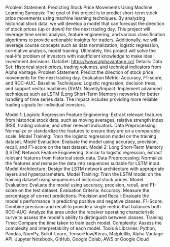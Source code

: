 Problem Statement: Predicting Stock Price Movements Using Machine Learning
Synopsis: The goal of this project is to predict short-term stock price movements using machine learning techniques. By analyzing historical stock data, we will develop a model that can forecast the direction of stock prices (up or down) for the next trading day. This project will leverage time series analysis, feature engineering, and various classification algorithms to provide actionable insights for traders. Additionally, we will leverage course concepts such as data normalization, logistic regression, correlative analysis, model training. Ultimately, this project will solve the real-life problem of investors with insufficient knowledge to make ideal investment decisions. 
DataSet: https://www.alphavantage.co/
Details:
Data Set: Historical stock prices, trading volumes, and technical indicators from Alpha Vantage.
Problem Statement: Predict the direction of stock price movements for the next trading day.
Evaluation Metric: Accuracy, F1-score, and ROC-AUC.
Baseline Techniques: Logistic regression, decision trees, and support vector machines (SVM).
Novelty/Impact: Implement advanced techniques such as LSTM (Long Short-Term Memory) networks for better handling of time series data. The impact includes providing more reliable trading signals for individual investors. 

Model 1: Logistic Regression
Feature Engineering: Extract relevant features from historical stock data, such as moving averages, relative strength index (RSI), trading volume, and other relevant indicators.
Data Preprocessing: Normalize or standardize the features to ensure they are on a comparable scale.
Model Training: Train the logistic regression model on the training dataset.
Model Evaluation: Evaluate the model using accuracy, precision, recall, and F1-score on the test dataset.
Model 2: Long Short-Term Memory (LSTM) Network
Feature Engineering: Similar to logistic regression, extract relevant features from historical stock data.
Data Preprocessing: Normalize the features and reshape the data into sequences suitable for LSTM input.
Model Architecture: Design the LSTM network architecture with appropriate layers and hyperparameters.
Model Training: Train the LSTM model on the training dataset using sequences of historical stock prices.
Model Evaluation: Evaluate the model using accuracy, precision, recall, and F1-score on the test dataset.
Evaluation Criteria:
Accuracy: Measure the percentage of correct predictions.
Precision and Recall: Evaluate the model's performance in predicting positive and negative classes.
F1-Score: Combine precision and recall to provide a single metric that balances both.
ROC-AUC: Analyze the area under the receiver operating characteristic curve to assess the model's ability to distinguish between classes.
Training Time: Compare the time taken to train each model.
Complexity: Assess the complexity and interpretability of each model.
Tools & Libraries: 
Python, Pandas, NumPy, Scikit-Learn, TensorFlow/Keras, Matplotlib, Alpha Vantage API, Jupyter Notebook, GitHub, Google Colab, AWS or Google Cloud
